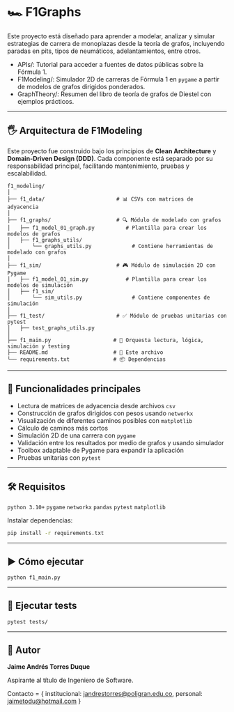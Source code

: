 # 🏎️ F1Graphs

Este proyecto está diseñado para aprender a modelar, analizar y simular estrategias de carrera de monoplazas desde la teoría de grafos, incluyendo paradas en pits, tipos de neumáticos, adelantamientos, entre otros.

* APIs/: Tutorial para acceder a fuentes de datos públicas sobre la Fórmula 1.
* F1Modeling/: Simulador 2D de carreras de Fórmula 1 en `pygame` a partir de modelos de grafos dirigidos ponderados. 
* GraphTheory/: Resumen del libro de teoría de grafos de Diestel con ejemplos prácticos.

---

## 🖐️ Arquitectura de F1Modeling

Este proyecto fue construido bajo los principios de **Clean Architecture** y **Domain-Driven Design (DDD)**. Cada componente está separado por su responsabilidad principal, facilitando mantenimiento, pruebas y escalabilidad.

```
f1_modeling/
│
├── f1_data/                       # 📊 CSVs con matrices de adyacencia
│
├── f1_graphs/                     # 🔍 Módulo de modelado con grafos
│   ├── f1_model_01_graph.py          # Plantilla para crear los modelos de grafos
│   ├── f1_graphs_utils/                
│       └── graphs_utils.py             # Contiene herramientas de modelado con grafos
│
├── f1_sim/                        # 🎮 Módulo de simulación 2D con Pygame
│   ├── f1_model_01_sim.py            # Plantilla para crear los modelos de simulación
│   ├── f1_sim/                    
│       └── sim_utils.py                # Contiene componentes de simulación
│
├── f1_test/                       # ✅ Módulo de pruebas unitarias con pytest
│   ├── test_graphs_utils.py
│
├── f1_main.py                    # 🔁 Orquesta lectura, lógica, simulación y testing
├── README.md                     # 📝 Este archivo
└── requirements.txt              # 📦 Dependencias
```

---

## 🚀 Funcionalidades principales

* Lectura de matrices de adyacencia desde archivos `csv`
* Construcción de grafos dirigidos con pesos usando `networkx`
* Visualización de diferentes caminos posibles con `matplotlib`
* Cálculo de caminos más cortos
* Simulación 2D de una carrera con `pygame`
* Validación entre los resultados por medio de grafos y usando simulador
* Toolbox adaptable de Pygame para expandir la aplicación
* Pruebas unitarias con `pytest`

---

## 🛠️ Requisitos

`python 3.10+` `pygame` `networkx` `pandas` `pytest` `matplotlib`

Instalar dependencias:

```bash
pip install -r requirements.txt
```

---

## ▶️ Cómo ejecutar

```bash
python f1_main.py
```

---

## 🧪 Ejecutar tests

```bash
pytest tests/
```

---

## 📍 Autor

**Jaime Andrés Torres Duque**

Aspirante al título de Ingeniero de Software.

Contacto = { 
institucional: jandrestorres@poligran.edu.co, 
personal: jaimetodu@hotmail.com
}
